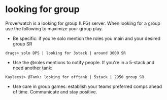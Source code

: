 # looking for group

Proverwatch is a looking for group (LFG) server. When looking for a group use the following to maximize your group play.

- Be specific: if you're solo mention the roles you main and your desired group SR
```
drags> solo DPS | looking for 3stack | around 3000 SR
```
- Use the @roles mentions to notify people. If you're in a 5-stack and need another tank:
```
Kayleesi> @Tank: looking for offtank | 5stack | 2950 group SR
```
- Use care in group games: establish your teams preferred comps ahead of time. Communicate and stay positive.
